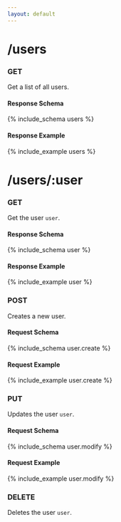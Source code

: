 ```yaml
---
layout: default
---
```


# /users #
### GET
Get a list of all users.
#### Response Schema
{% include_schema users %}
#### Response Example
{% include_example users %}

# /users/:user #
### GET
Get the user `user`.
#### Response Schema
{% include_schema user %}
#### Response Example
{% include_example user %}

### POST
Creates a new user.
#### Request Schema
{% include_schema user.create %}
#### Request Example
{% include_example user.create %}

### PUT
Updates the user `user`.
#### Request Schema
{% include_schema user.modify %}
#### Request Example
{% include_example user.modify %}

### DELETE ##
Deletes the user `user`.


